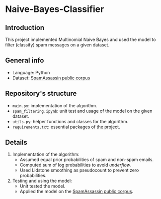 # Naive-Bayes-Classifier

## Introduction 
This project implemented Multinomial Naive Bayes and used the model to filter (classify) spam messages on a given dataset.

## General info
- Language: Python 
- Dataset: [SpamAssassin public corpus](https://spamassassin.apache.org/old/publiccorpus/)

## Repository's structure
- `main.py`: implementation of the algorithm. 
- `spam_filtering.ipynb`: unit test and usage of the model on the given dataset.
- `utils.py`: helper functions and classes for the algorithm.
- `requirements.txt`: essential packages of the project.

## Details
1. Implementation of the algorithm: 
    - Assumed equal prior probabilities of spam and non-spam emails. 
    - Computed sum of log probabilities to avoid *underflow*.
    - Used Lidstone smoothing as pseudocount to prevent zero probabilities.
3. Testing and using the model: 
    - Unit tested the model.
    - Applied the model on the [SpamAssassin public corpus](https://spamassassin.apache.org/old/publiccorpus/).
